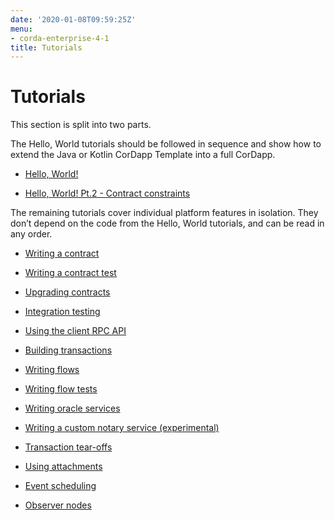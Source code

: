 ```yaml
---
date: '2020-01-08T09:59:25Z'
menu:
- corda-enterprise-4-1
title: Tutorials
---
```



# Tutorials

This section is split into two parts.

The Hello, World tutorials should be followed in sequence and show how to extend the Java or Kotlin CorDapp Template
            into a full CorDapp.


* [Hello, World!](hello-world-introduction.md)

* [Hello, World! Pt.2 - Contract constraints](tut-two-party-introduction.md)


The remaining tutorials cover individual platform features in isolation. They don’t depend on the code from the Hello,
            World tutorials, and can be read in any order.


* [Writing a contract](tutorial-contract.md)

* [Writing a contract test](tutorial-test-dsl.md)

* [Upgrading contracts](contract-upgrade.md)

* [Integration testing](tutorial-integration-testing.md)

* [Using the client RPC API](tutorial-clientrpc-api.md)

* [Building transactions](tutorial-building-transactions.md)

* [Writing flows](flow-state-machines.md)

* [Writing flow tests](flow-testing.md)

* [Writing oracle services](oracles.md)

* [Writing a custom notary service (experimental)](tutorial-custom-notary.md)

* [Transaction tear-offs](tutorial-tear-offs.md)

* [Using attachments](tutorial-attachments.md)

* [Event scheduling](event-scheduling.md)

* [Observer nodes](tutorial-observer-nodes.md)




